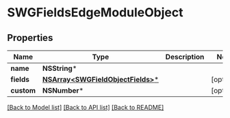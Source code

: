 # SWGFieldsEdgeModuleObject

## Properties
Name | Type | Description | Notes
------------ | ------------- | ------------- | -------------
**name** | **NSString*** |  | 
**fields** | [**NSArray&lt;SWGFieldObjectFields&gt;***](SWGFieldObjectFields.md) |  | [optional] 
**custom** | **NSNumber*** |  | [optional] 

[[Back to Model list]](../README.md#documentation-for-models) [[Back to API list]](../README.md#documentation-for-api-endpoints) [[Back to README]](../README.md)


